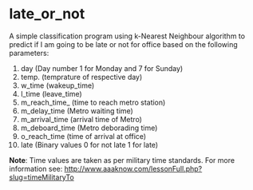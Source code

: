 # late_or_not
A simple classification program using k-Nearest Neighbour algorithm to predict if I am going to be late or not for office based on the following parameters:

1. day 	(Day number 1 for Monday and 7 for Sunday)
2. temp. (temprature of respective day)	
3. w_time (wakeup_time)
4. l_time (leave_time)
5. m_reach_time_ 	(time to reach metro station)
6. m_delay_time 	(Metro waiting time)
7. m_arrival_time 	(arrival time of Metro)
8. m_deboard_time 	(Metro deborading time)
9. o_reach_time 	(time of arrival at office)
7. late (Binary values 0 for not late 1 for late)

__Note__: Time values are taken as per military time standards.
For more information see: http://www.aaaknow.com/lessonFull.php?slug=timeMilitaryTo

